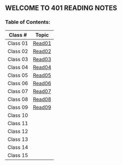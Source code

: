 ## WELCOME TO 401 READING NOTES

### Table of Contents:

| Class #  |           Topic           |
| :------: | :-----------------------: |
| Class 01 | [Read01](401/401read1.md) |
| Class 02 | [Read02](401/401read2.md) |
| Class 03 | [Read03](401/401read3.md) |
| Class 04 | [Read04](401/401read4.md) |
| Class 05 | [Read05](401/401read5.md) |
| Class 06 | [Read06](401/401read6.md) |
| Class 07 | [Read07](401/401read7.md) |
| Class 08 | [Read08](401/401read8.md) |
| Class 09 | [Read09](401/401read9.md) |
| Class 10 |                           |
| Class 11 |                           |
| Class 12 |                           |
| Class 13 |                           |
| Class 14 |                           |
| Class 15 |                           |
